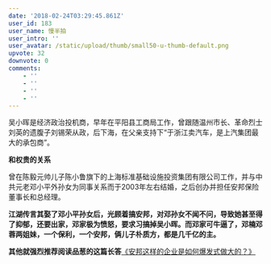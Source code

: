 ```yaml
---
date: '2018-02-24T03:29:45.861Z'
user_id: 183
user_name: 慢半拍
user_intro: ''
user_avatar: /static/upload/thumb/small50-u-thumb-default.png
upvote: 32
downvote: 0
comments:
    - ''
    - ''
    - ''
    - ''
---
```


吴小晖是经济政治投机商，早年在平阳县工商局工作，曾跟随温州市长、革命烈士刘英的遗腹子刘锡荣从政，后下海，在父亲支持下“于浙江卖汽车，是上汽集团最大的承包商”。

**和权贵的关系**

曾在陈毅元帅儿子陈小鲁旗下的上海标准基础设施投资集团有限公司工作，并与中共元老邓小平外孙女为同事关系而于2003年左右结婚，之后创办并担任安邦保险董事长和总经理。

**江湖传言其娶了邓小平孙女后，光顾着搞安邦，对邓孙女不闻不问，导致她甚至得了抑郁，还要出家，邓家极为愤怒，要求习搞掉吴小晖。而邓家可牛逼了，邓楠邓蓉两姐妹，一个保利，一个安邦，俩儿子朴质方，都是几千亿的主。**

**其他就强烈推荐阅读品葱的这篇长答**[《安邦这样的企业是如何爆发式做大的？》](https://pincongbackup.github.io/p/306/?s=335)
